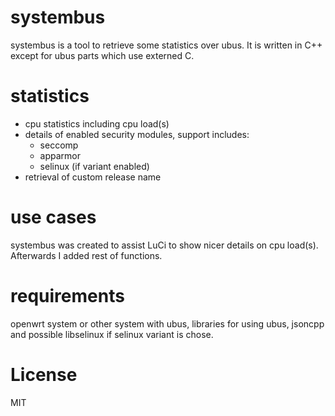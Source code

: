 # systembus
systembus is a tool to retrieve some statistics over ubus.
It is written in C++ except for ubus parts which use externed C.

# statistics
 - cpu statistics including cpu load(s)
 - details of enabled security modules, support includes:
	- seccomp
	- apparmor
	- selinux (if variant enabled)
 - retrieval of custom release name

# use cases
systembus was created to assist LuCi to show nicer details on
cpu load(s). Afterwards I added rest of functions.

# requirements
openwrt system or other system with ubus, libraries for using
ubus, jsoncpp and possible libselinux if selinux variant is chose.

# License
MIT

